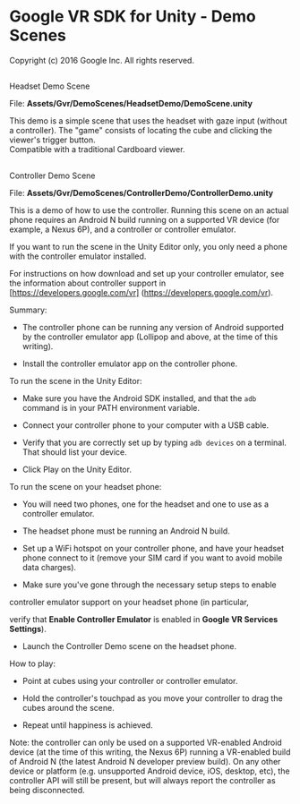 # Google VR SDK for Unity - Demo Scenes

Copyright (c) 2016 Google Inc. All rights reserved.

## 
Headset Demo Scene

File: **Assets/Gvr/DemoScenes/HeadsetDemo/DemoScene.unity**

This demo is a 
simple scene that uses the headset with gaze input (without a
controller). 
The "game" consists of locating the cube and clicking the viewer's
trigger button.  
Compatible with a traditional Cardboard viewer.

## 
Controller Demo Scene

File: **Assets/Gvr/DemoScenes/ControllerDemo/ControllerDemo.unity**


This is a demo of how to use the controller. Running this scene on an
actual phone requires an 
Android N build running on a supported VR device (for
example, a Nexus 6P), and a controller or 
controller emulator.

If you want to run the scene in the Unity Editor only, you only need a
phone 
with the controller emulator installed.

For instructions on how download and set up your controller 
emulator, see
the information about controller support in
[https://developers.google.com/vr]
(https://developers.google.com/vr).

Summary:

  
* The controller phone can be running any version of 
Android supported
    by the controller emulator app (Lollipop and above, at the time of this
    writing).
  
* Install the controller emulator app on the controller phone.

To run the scene in the Unity Editor:

  
* Make sure you have the Android SDK installed, and that the ``adb``
    command is in your PATH 
environment variable.
  
* Connect your controller phone to your computer with a USB cable.
  
* Verify that you are correctly set up by typing ``adb devices`` on
    a terminal. That should 
list your device.
  
* Click Play on the Unity Editor.

To run the scene on your headset phone:

  
* You will need two phones, one for the headset and one to use as a
    controller emulator.
  
* The headset phone must be running an Android N build.
  
* Set up a WiFi hotspot on your controller phone, and have your headset
    phone connect to it 
(remove your SIM card if you want to avoid mobile
    data charges).
  
* Make sure you've gone through the necessary setup steps to enable
    
controller emulator support on your headset phone (in particular,
    
verify that **Enable Controller Emulator** is enabled in
    **Google VR Services Settings**).
  
* Launch the Controller Demo scene on the headset phone.

How to play:

  
* Point at cubes using your controller or controller emulator.
  
* Hold the controller's touchpad as you move your controller to drag the
    cubes around the scene.
  
* Repeat until happiness is achieved.

Note: the controller can only be used on a supported VR-enabled 
Android device
(at the time of this writing, the Nexus 6P) running a VR-enabled build of
Android N 
(the latest Android N developer preview build). On any other
device or platform (e.g. unsupported 
Android device, iOS, desktop, etc), the
controller API will still be present, but will always report 
the controller as
being disconnected.

